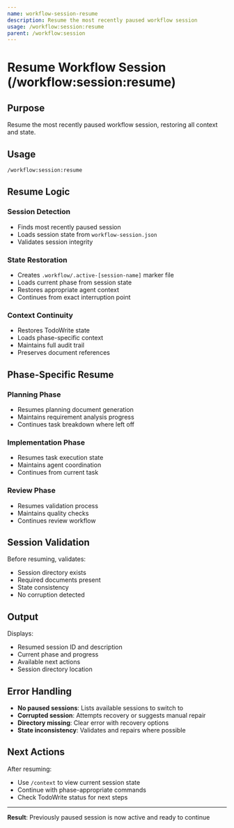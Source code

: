 ```yaml
---
name: workflow-session-resume
description: Resume the most recently paused workflow session
usage: /workflow:session:resume
parent: /workflow:session
---
```


# Resume Workflow Session (/workflow:session:resume)

## Purpose
Resume the most recently paused workflow session, restoring all context and state.

## Usage
```bash
/workflow:session:resume
```

## Resume Logic

### Session Detection
- Finds most recently paused session
- Loads session state from `workflow-session.json`
- Validates session integrity

### State Restoration
- Creates `.workflow/.active-[session-name]` marker file
- Loads current phase from session state
- Restores appropriate agent context
- Continues from exact interruption point

### Context Continuity
- Restores TodoWrite state
- Loads phase-specific context
- Maintains full audit trail
- Preserves document references

## Phase-Specific Resume

### Planning Phase
- Resumes planning document generation
- Maintains requirement analysis progress
- Continues task breakdown where left off

### Implementation Phase  
- Resumes task execution state
- Maintains agent coordination
- Continues from current task

### Review Phase
- Resumes validation process
- Maintains quality checks
- Continues review workflow

## Session Validation
Before resuming, validates:
- Session directory exists
- Required documents present
- State consistency
- No corruption detected

## Output
Displays:
- Resumed session ID and description
- Current phase and progress
- Available next actions
- Session directory location

## Error Handling
- **No paused sessions**: Lists available sessions to switch to
- **Corrupted session**: Attempts recovery or suggests manual repair
- **Directory missing**: Clear error with recovery options
- **State inconsistency**: Validates and repairs where possible

## Next Actions
After resuming:
- Use `/context` to view current session state
- Continue with phase-appropriate commands
- Check TodoWrite status for next steps

---

**Result**: Previously paused session is now active and ready to continue